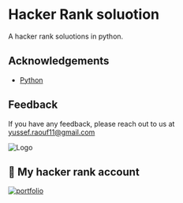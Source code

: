 
# Hacker Rank soluotion

A hacker rank soluotions in python.
## Acknowledgements
 - [Python](https://www.python.org/)

## Feedback

If you have any feedback, please reach out to us at yussef.raouf11@gmail.com


![Logo](http://ForTheBadge.com/images/badges/made-with-python.svg)


## 🔗 My hacker rank account
[![portfolio](https://img.shields.io/badge/-Hackerrank-2EC866?style=for-the-badge&logo=HackerRank&logoColor=white)](https://www.hackerrank.com/yussef_raouf11)


